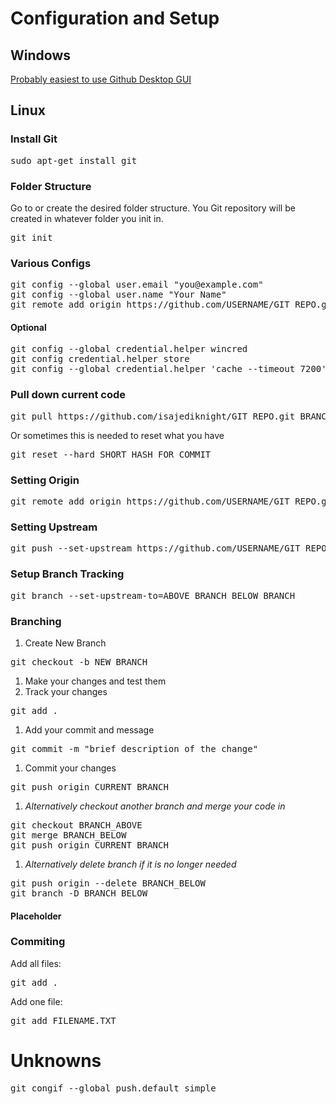 # Configuration and Setup

## Windows
[Probably easiest to use Github Desktop GUI](https://desktop.github.com/ "Download Github Desktop")

## Linux

### Install Git
<pre>sudo apt-get install git</pre>

### Folder Structure
Go to or create the desired folder structure.  You Git repository will be created in whatever folder you init in.
<pre>
git init
</pre>

### Various Configs
<pre>
git config --global user.email "you@example.com"
git config --global user.name "Your Name"
git remote add origin https://github.com/USERNAME/GIT_REPO.git
</pre>

#### Optional
<pre>
git config --global credential.helper wincred
git config credential.helper store
git config --global credential.helper 'cache --timeout 7200'
</pre>

### Pull down current code
<pre>
git pull https://github.com/isajediknight/GIT_REPO.git BRANCH_NAME
</pre>
Or sometimes this is needed to reset what you have
<pre>
git reset --hard SHORT_HASH_FOR_COMMIT
</pre>

### Setting Origin
<pre>
git remote add origin https://github.com/USERNAME/GIT_REPO.git
</pre>

### Setting Upstream
<pre>
git push --set-upstream https://github.com/USERNAME/GIT_REPO.git master
</pre>

### Setup Branch Tracking
<pre>
git branch --set-upstream-to=ABOVE_BRANCH BELOW_BRANCH
</pre>

### Branching
1. Create New Branch
<pre>
git checkout -b NEW_BRANCH
</pre>
1. Make your changes and test them
1. Track your changes
<pre>
git add .
</pre>
1. Add your commit and message
<pre>
git commit -m "brief description of the change"
</pre>
1. Commit your changes
<pre>
git push origin CURRENT_BRANCH
</pre>
1. _Alternatively checkout another branch and merge your code in_
<pre>
git checkout BRANCH_ABOVE
git merge BRANCH_BELOW
git push origin CURRENT_BRANCH
</pre>
1. _Alternatively delete branch if it is no longer needed_
<pre>
git push origin --delete BRANCH_BELOW
git branch -D BRANCH_BELOW
</pre>

#### Placeholder

### Commiting
Add all files:
<pre>
git add .
</pre>

Add one file:
<pre>
git add FILENAME.TXT
</pre>

# Unknowns
<pre>
git congif --global push.default simple
</pre>
